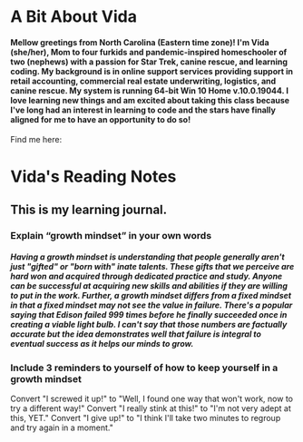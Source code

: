 # A Bit About Vida
#### Mellow greetings from North Carolina (Eastern time zone)! I'm Vida (she/her), Mom to four furkids and pandemic-inspired homeschooler of two (nephews) with a passion for Star Trek, canine rescue, and learning coding. My background is in online support services providing support in retail accounting, commercial real estate underwriting, logistics, and canine rescue. My system is running 64-bit Win 10 Home v.10.0.19044. I love learning new things and am excited about taking this class because I've long had an interest in learning to code and the stars have finally aligned for me to have an opportunity to do so! 

Find me here: 

# Vida's Reading Notes
## This is my learning journal. 

### **Explain “growth mindset” in your own words**
##### Having a growth mindset is understanding that people generally aren't just "gifted" or "born with" inate talents. These gifts that we perceive are hard won and acquired through dedicated practice and study. Anyone can be successful at acquiring new skills and abilities if they are willing to put in the work. Further, a growth mindset differs from a fixed mindset in that a fixed mindset may not see the value in failure. There's a popular saying that Edison failed 999 times before he finally succeeded once in creating a viable light bulb. I can't say that those numbers are factually accurate but the idea demonstrates well that failure is integral to eventual success as it helps our minds to grow.

### **Include 3 reminders to yourself of how to keep yourself in a growth mindset**
Convert "I screwed it up!" to "Well, I found one way that won't work, now to try a different way!"
Convert "I really stink at this!" to "I'm not very adept at this, YET."
Convert "I give up!" to "I think I'll take two minutes to regroup and try again in a moment."
